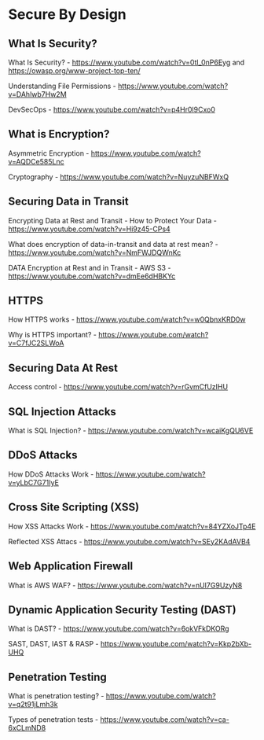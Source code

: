 # Secure By Design

## What Is Security?

What Is Security? - <https://www.youtube.com/watch?v=0tl_0nP6Eyg> and <https://owasp.org/www-project-top-ten/>

Understanding File Permissions - <https://www.youtube.com/watch?v=DAhlwb7Hw2M>

DevSecOps - <https://www.youtube.com/watch?v=p4Hr0l9Cxo0>

## What is Encryption? 

Asymmetric Encryption - <https://www.youtube.com/watch?v=AQDCe585Lnc>

Cryptography - <https://www.youtube.com/watch?v=NuyzuNBFWxQ> 

## Securing Data in Transit

Encrypting Data at Rest and Transit - How to Protect Your Data - <https://www.youtube.com/watch?v=Hi9z45-CPs4>

What does encryption of data-in-transit and data at rest mean? - <https://www.youtube.com/watch?v=NmFWJDQWnKc> 

DATA Encryption at Rest and in Transit - AWS S3 - <https://www.youtube.com/watch?v=dmEe6dHBKYc>

## HTTPS

How HTTPS works - <https://www.youtube.com/watch?v=w0QbnxKRD0w>

Why is HTTPS important? - <https://www.youtube.com/watch?v=C7fJC2SLWoA>

## Securing Data At Rest

Access control - <https://www.youtube.com/watch?v=rGvmCfUzIHU> 

## SQL Injection Attacks

What is SQL Injection? - <https://www.youtube.com/watch?v=wcaiKgQU6VE> 

## DDoS Attacks

How DDoS Attacks Work - <https://www.youtube.com/watch?v=yLbC7G71IyE>

## Cross Site Scripting (XSS)

How XSS Attacks Work - <https://www.youtube.com/watch?v=84YZXoJTp4E>

Reflected XSS Attacs - <https://www.youtube.com/watch?v=SEy2KAdAVB4>

## Web Application Firewall

What is AWS WAF? - <https://www.youtube.com/watch?v=nUI7G9UzyN8>

## Dynamic Application Security Testing (DAST)

What is DAST? - <https://www.youtube.com/watch?v=6okVFkDKORg>

SAST, DAST, IAST & RASP - <https://www.youtube.com/watch?v=Kkp2bXb-UHQ>

## Penetration Testing

What is penetration testing? - <https://www.youtube.com/watch?v=q2t91jLmh3k> 

Types of penetration tests - <https://www.youtube.com/watch?v=ca-6xCLmND8> 
